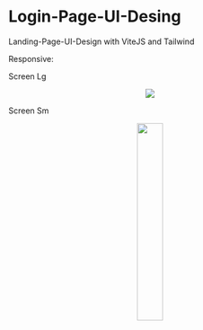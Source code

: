 # Login-Page-UI-Desing
Landing-Page-UI-Design with ViteJS and Tailwind

Responsive:

Screen Lg
<p align="center">
<img src="https://github.com/EdgarHdzHdz17/Login-Page-UI-Desing/assets/47467891/73af8182-5c46-464e-8949-0c8416efc343">
</p>

Screen Sm
<p align="center">
<img src="https://github.com/EdgarHdzHdz17/Login-Page-UI-Desing/assets/47467891/766d637a-ca16-4309-8ada-1c6d0ef2f137" width="30%">
</p>
